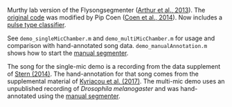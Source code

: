 Murthy lab version of the Flysongsegmenter ([Arthur et al., 2013][1]).
The [original code][2] was modified by Pip Coen ([Coen et al., 2014][3]).
Now includes a [pulse type classifier][7].

See `demo_singleMicChamber.m` and `demo_multiMicChamber.m` for usage and comparison with hand-annotated song data. `demo_manualAnnotation.m` shows how to start the [manual segmenter][6].

The song for the single-mic demo is a recording from the data supplement of [Stern (2014)][4]. The hand-annotation for that song comes from the supplemental material of [Kyriacou et al. (2017)][5]. The multi-mic demo uses an unpublished recording of _Drosophila melanogaster_ and was hand-annotated using the [manual segmenter][6].

[1]: https://bmcbiol.biomedcentral.com/articles/10.1186/1741-7007-11-11 "Multi-channel acoustic recording and automated analysis of Drosophila courtship songs"
[2]: https://github.com/FlyCourtship/FlySongSegmenter "fly song segmenter"
[3]: https://www.nature.com/nature/journal/v507/n7491/full/nature13131.html "Dynamic sensory cues shape song structure in _Drosophila_"
[4]: https://bmcbiol.biomedcentral.com/articles/10.1186/1741-7007-12-38 "Reported Drosophila courtship song rhythms are artifacts of data analysis"
[5]: http://www.pnas.org/content/114/8/1970.abstract "Failure to reproduce period-dependent song cycles in Drosophila is due to poor automated pulse-detection and low-intensity courtship"
[6]: demo_manualAnnotation.m "demo_manualAnnotation.m"
[7]: https://github.com/postpop/pulseTypeClassifier "pulse type classifier"

